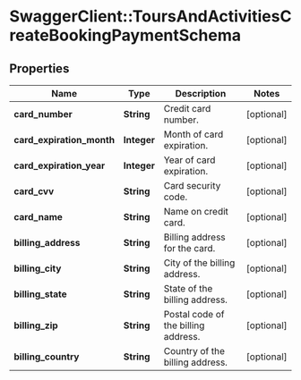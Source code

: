 # SwaggerClient::ToursAndActivitiesCreateBookingPaymentSchema

## Properties
Name | Type | Description | Notes
------------ | ------------- | ------------- | -------------
**card_number** | **String** | Credit card number. | [optional] 
**card_expiration_month** | **Integer** | Month of card expiration. | [optional] 
**card_expiration_year** | **Integer** | Year of card expiration. | [optional] 
**card_cvv** | **String** | Card security code. | [optional] 
**card_name** | **String** | Name on credit card. | [optional] 
**billing_address** | **String** | Billing address for the card. | [optional] 
**billing_city** | **String** | City of the billing address. | [optional] 
**billing_state** | **String** | State of the billing address. | [optional] 
**billing_zip** | **String** | Postal code of the billing address. | [optional] 
**billing_country** | **String** | Country of the billing address. | [optional] 

